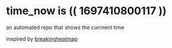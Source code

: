 # time_now is (( 1697410800117 ))

an automated repo that shows the currnent time

inspired by [breakingheatmap](https://github.com/breakingheatmap/breakingheatmap)